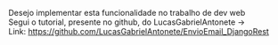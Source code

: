 Desejo implementar esta funcionalidade no trabalho de dev web <br>
Segui o tutorial, presente no github, do LucasGabrielAntonete -><br> Link: https://github.com/LucasGabrielAntonete/EnvioEmail_DjangoRest